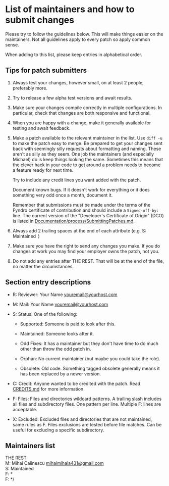 <!-- SPDX-License-Identifier: MIT -->

# List of maintainers and how to submit changes

Please try to follow the guidelines below. This will make things easier on the maintainers.
Not all guidelines apply to every patch so apply common sense.

When adding to this list, please keep entries in alphabetical order.

## Tips for patch submitters

1.  Always test your changes, however small, on at least 2 people, preferably more.

2.  Try to release a few alpha test versions and await results.

3.  Make sure your changes compile correctly in multiple configurations.
    In particular, check that changes are both responsive and functional.

4.  When you are happy with a change, make it generally available for testing and await feedback.

5.  Make a patch available to the relevant maintainer in the list.
    Use `diff -u` to make the patch easy to merge. Be prepared to get
    your changes sent back with seemingly silly requests about formatting and naming.
    These aren't as silly as they seem. One job the maintainers (and especially Michael)
    do is keep things looking the same. Sometimes this means that the clever hack
    in your code to get around a problem needs to become a feature ready for next time.

    Try to include any credit lines you want added with the patch.
    
    Document known bugs. If it doesn't work for everything or
    it does something very odd once a month, document it.

    Remember that submissions must be made under the terms of the Fyndro certificate of contribution
    and should include a `Signed-off-by:` line. The current version of the "Developer's Certificate of Origin"
    (DCO) is listed in [Documentation/process/SubmittingPatches.md](https://github.com/CMihai99/fyndro/blob/main/Documentation/process/SubmittingPatches.md).

6.  Always add 2 trailing spaces at the end of each attribute (e.g. S: Maintained  )

7.  Make sure you have the right to send any changes you make. If you do changes
    at work you may find your employer owns the patch, not you.

8.  Do not add any entries after THE REST. That will be at the end of the file, no matter the circumstances.

## Section entry descriptions

-   R: Reviewer: Your Name <youremail@yourhost.com>

-   M: Mail: Your Name <youremail@yourhost.com>

-   S: Status: One of the following:

    -   Supported: Someone is paid to look after this.

    -   Maintained: Someone looks after it.

    -   Odd Fixes: It has a maintainer but they don't have time to do much
        other than throw the odd patch in.

    -   Orphan: No current maintainer (but maybe you could take the role).

    -   Obsolete: Old code. Something tagged obsolete generally means
        it has been replaced by a newer version.

-   C: Credit: Anyone wanted to be credited with the patch.
    Read [CREDITS.md](https://github.com/CMihai99/fyndro/blob/main/CREDITS.md) for more information.

-   F: Files: Files and directories wildcard patterns.
    A trailing slash includes all files and subdirectory files.
    One pattern per line. Multiple F: lines are acceptable.

-   X: Excluded: Excluded files and directories that are not maintained,
    same rules as F. Files exclusions are tested before file matches.
    Can be useful for excluding a specific subdirectory.

## Maintainers list

THE REST  
M:	Mihai Calinescu <mihaimihaia431@gmail.com>  
S:	Maintained  
F:	*  
F:	*/
